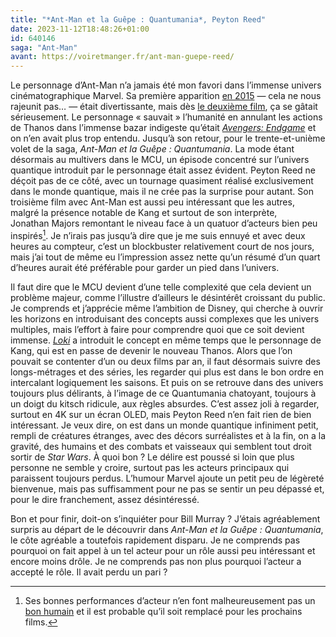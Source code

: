 ```yaml
---
title: "*Ant-Man et la Guêpe : Quantumania*, Peyton Reed"
date: 2023-11-12T18:48:26+01:00
id: 640146
saga: "Ant-Man"
avant: https://voiretmanger.fr/ant-man-guepe-reed/
---
```


Le personnage d’Ant-Man n’a jamais été mon favori dans l’immense univers cinématographique Marvel. Sa première apparition [en 2015](https://voiretmanger.fr/ant-man-reed/) — cela ne nous rajeunit pas… — était divertissante, mais dès [le deuxième film](https://voiretmanger.fr/ant-man-guepe-reed/), ça se gâtait sérieusement. Le personnage « sauvait » l’humanité en annulant les actions de Thanos dans l’immense bazar indigeste qu’était [*Avengers: Endgame*](https://voiretmanger.fr/avengers-endgame-russo/) et on n’en avait plus trop entendu. Jusqu’à son retour, pour le trente-et-unième volet de la saga, *Ant-Man et la Guêpe : Quantumania*. La mode étant désormais au multivers dans le MCU, un épisode concentré sur l’univers quantique introduit par le personnage était assez évident. Peyton Reed ne déçoit pas de ce côté, avec un tournage quasiment réalisé exclusivement dans le monde quantique, mais il ne crée pas la surprise pour autant. Son troisième film avec Ant-Man est aussi peu intéressant que les autres, malgré la présence notable de Kang et surtout de son interprète, Jonathan Majors remontant le niveau face à un quatuor d’acteurs bien peu inspirés[^1]. Je n’irais pas jusqu’à dire que je me suis ennuyé et avec deux heures au compteur, c’est un blockbuster relativement court de nos jours, mais j’ai tout de même eu l’impression assez nette qu’un résumé d’un quart d’heures aurait été préférable pour garder un pied dans l’univers.

Il faut dire que le MCU devient d’une telle complexité que cela devient un problème majeur, comme l’illustre d’ailleurs le désintérêt croissant du public. Je comprends et j’apprécie même l’ambition de Disney, qui cherche à ouvrir les horizons en introduisant des concepts aussi complexes que les univers multiples, mais l’effort à faire pour comprendre quoi que ce soit devient immense. [*Loki*](https://voiretmanger.fr/loki-waldron-disney/) a introduit le concept en même temps que le personnage de Kang, qui est en passe de devenir le nouveau Thanos. Alors que l’on pouvait se contenter d’un ou deux films par an, il faut désormais suivre des longs-métrages et des séries, les regarder qui plus est dans le bon ordre en intercalant logiquement les saisons. Et puis on se retrouve dans des univers toujours plus délirants, à l’image de ce Quantumania chatoyant, toujours à un doigt du kitsch ridicule, aux règles absurdes. C’est assez joli à regarder, surtout en 4K sur un écran OLED, mais Peyton Reed n’en fait rien de bien intéressant. Je veux dire, on est dans un monde quantique infiniment petit, rempli de créatures étranges, avec des décors surréalistes et à la fin, on a la gravité, des humains et des combats et vaisseaux qui semblent tout droit sortir de *Star Wars*. À quoi bon ? Le délire est poussé si loin que plus personne ne semble y croire, surtout pas les acteurs principaux qui paraissent toujours perdus. L’humour Marvel ajoute un petit peu de légèreté bienvenue, mais pas suffisamment pour ne pas se sentir un peu dépassé et, pour le dire franchement, assez désintéressé. 

Bon et pour finir, doit-on s’inquiéter pour Bill Murray ? J’étais agréablement surpris au départ de le découvrir dans *Ant-Man et la Guêpe : Quantumania*, le côte agréable a toutefois rapidement disparu. Je ne comprends pas pourquoi on fait appel à un tel acteur pour un rôle aussi peu intéressant et encore moins drôle. Je ne comprends pas non plus pourquoi l’acteur a accepté le rôle. Il avait perdu un pari ? 

[^1]: Ses bonnes performances d’acteur n’en font malheureusement pas un [bon humain](https://fr.wikipedia.org/wiki/Jonathan_Majors#Affaire_judiciaire_et_accusations_de_mauvais_comportement) et il est probable qu’il soit remplacé pour les prochains films. 